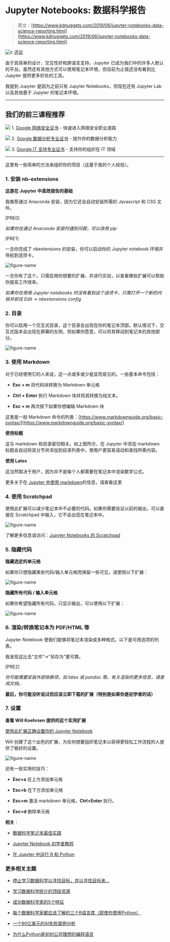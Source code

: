 # Jupyter Notebooks: 数据科学报告

> 原文：[https://www.kdnuggets.com/2019/06/jupyter-notebooks-data-science-reporting.html](https://www.kdnuggets.com/2019/06/jupyter-notebooks-data-science-reporting.html)

![c](../Images/3d9c022da2d331bb56691a9617b91b90.png) [评论](#comments)

由于其简单的设计、交互性好和跨语言支持，Jupyter 已成为我们中的许多人默认的平台。虽然还有其他方式可以使用笔记本环境，但目前为止我还没有看到比 Jupyter 提供更多好处的工具。

我提到 Jupyter 是因为之前只有 Jupyter Notebooks，但现在还有 Jupyter Lab 以及其他基于 Jupyter 的笔记本环境。

* * *

## 我们的前三课程推荐

![](../Images/0244c01ba9267c002ef39d4907e0b8fb.png) 1\. [Google 网络安全证书](https://www.kdnuggets.com/google-cybersecurity) - 快速进入网络安全职业道路

![](../Images/e225c49c3c91745821c8c0368bf04711.png) 2\. [Google 数据分析专业证书](https://www.kdnuggets.com/google-data-analytics) - 提升你的数据分析能力

![](../Images/0244c01ba9267c002ef39d4907e0b8fb.png) 3\. [Google IT 支持专业证书](https://www.kdnuggets.com/google-itsupport) - 支持你的组织在 IT 领域

* * *

这里有一些简单的方法来组织你的项目（这基于我的个人经验）。

### 1\. 安装 nb-extensions

**这是在 Jupyter 中高效报告的基础**

我推荐通过 Anaconda 安装，因为它还会自动安装所需的 Javascript 和 CSS 文件。

[PRE0]

*如果你在通过 Anaconda 安装时遇到问题，可以改用 pip*

[PRE1]

一旦你完成了 nbextensions 的安装，你可以启动你的 Jupyter notebook 环境并导航到选项卡。

![figure-name](../Images/7040b14911c1e33dabf5bc44514adb94.png)

一旦你有了这个，只需启用你想要的扩展，并进行实验，以查看哪些扩展可以帮助你提高工作效率。

*如果你在使用 Jupyter notebooks 时没有看到这个选项卡，只需打开一个新的内核并前往 Edit -> nbextensions config*

### 2\. 目录

你可以启用一个交互式目录，这个目录会出现在你的笔记本顶部。默认情况下，交互式版本会出现在屏幕的左侧，但如果你愿意，可以将其移动到笔记本的其他部分。

![figure-name](../Images/509606bc7732f877cfcc6d3f8e064f93.png)

### 3\. 使用 Markdown

对于已经使用它的人来说，这一点或多或少是显而易见的。一些基本命令包括：

+   **Esc + m** 将代码块转换为 Markdown 单元格

+   **Ctrl + Enter** 执行 Markdown 块并将其转换为纯文本。

+   **Esc + m** 再次按下如果你想编辑 Markdown 块

这里是一般 Markdown 命令的列表：[https://www.markdownguide.org/basic-syntax/](https://www.markdownguide.org/basic-syntax/)

**使用标题**

这与 markdown 和目录密切相关。如上图所示，在 Jupyter 中添加 markdown 标题会自动将其分节并添加到目录列表中，使用户更容易滚动和查找所需内容。

**使用 Latex**

这当然取决于用户，因为并不是每个人都需要在笔记本中渲染数学公式。

更多关于在 [Jupyter 中使用 markdown](https://jupyter-notebook.readthedocs.io/en/stable/examples/Notebook/Working%20With%20Markdown%20Cells.html)的信息，请查看这里

### 4\. 使用 Scratchpad

使用此扩展可以减少笔记本中不必要的代码。如果你需要验证以前的输出，可以直接在 Scratchpad 中输入，它不会出现在笔记本中。

![figure-name](../Images/9edd6b5a6284be77e4acbc29dcd5d9f4.png)

了解更多信息请访问：[Jupyter Notebooks 的 Scratchpad](https://github.com/minrk/nbextension-scratchpad)

### 5\. 隐藏代码

**隐藏选定的单元格**

如果你只想隐藏某些代码/输入单元格而保留一些可见，请使用以下扩展：

![figure-name](../Images/77ebf083f94e2c672c182005ffe5a940.png)

**隐藏所有代码 / 输入单元格**

如果你希望隐藏所有代码，只显示输出，可以使用以下扩展：

![figure-name](../Images/a956f7770ffeb6420f323fae8e2032ff.png)

### 6\. 渲染/转换笔记本为 PDF/HTML 等

Jupyter Notebook 使我们能够将笔记本渲染成多种格式。以下是可用选项的列表。

我发现这比去“文件”->“另存为”更可靠。

[PRE2]

*你可能需要安装外部依赖项，如 latex 或 pandoc 等。有关渲染的更多信息，请查阅文档。*

**最后，你可能没听说过但应该立即下载的扩展（特别是如果你是初学者的话）**

### 7\. 设置

**查看 Will Koehrsen 提供的这个实用扩展**

[使用此扩展正确设置你的 Jupyter Notebook](https://towardsdatascience.com/set-your-jupyter-notebook-up-right-with-this-extension-24921838a332)

Will 创建了这个出色的扩展，为任何想要组织笔记本以获得更轻松工作流程的人提供了极好的设置。

![figure-name](../Images/ba1bd5e73f54dbf3c805a0784e9aed1c.png)

还有一些实用的技巧：

+   **Esc+a** 在上方添加单元格

+   **Esc+b** 在下方添加单元格

+   **Esc+m** 激活 markdown 单元格，**Ctrl+Enter** 执行。

+   **Esc+d** 删除单元格

**相关**：

+   [数据科学笔记本最佳实践](/2018/11/best-practices-notebooks-data-science.html)

+   [Jupyter Notebook 初学者教程](/2018/05/jupyter-notebook-beginners-tutorial.html)

+   [在 Jupyter 中运行 R 和 Python](/2019/02/running-r-and-python-in-jupyter.html)

### 更多相关主题

+   [停止学习数据科学以寻找目标，并以寻找目标来…](https://www.kdnuggets.com/2021/12/stop-learning-data-science-find-purpose.html)

+   [学习数据科学统计的顶级资源](https://www.kdnuggets.com/2021/12/springboard-top-resources-learn-data-science-statistics.html)

+   [成功数据科学家的5个特征](https://www.kdnuggets.com/2021/12/5-characteristics-successful-data-scientist.html)

+   [每个数据科学家都应该了解的三个R语言库（即使你使用Python）](https://www.kdnuggets.com/2021/12/three-r-libraries-every-data-scientist-know-even-python.html)

+   [一个90亿美元的AI失败案例分析](https://www.kdnuggets.com/2021/12/9b-ai-failure-examined.html)

+   [为什么Python是初创公司理想的编程语言](https://www.kdnuggets.com/2021/12/makes-python-ideal-programming-language-startups.html)
